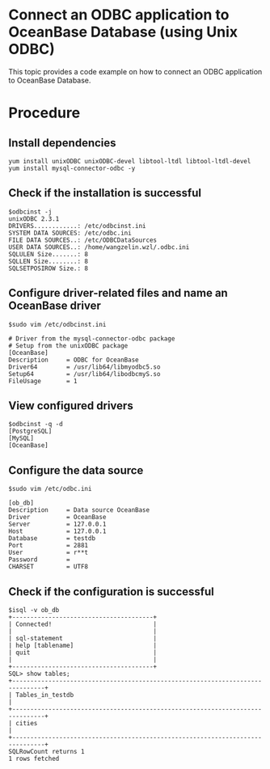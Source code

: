 # Connect an ODBC application to OceanBase Database (using Unix ODBC)

This topic provides a code example on how to connect an ODBC application to OceanBase Database.
<a name="whXQl"></a>

# Procedure
<a name="rHtzL"></a>

## Install dependencies
```
yum install unixODBC unixODBC-devel libtool-ltdl libtool-ltdl-devel
yum install mysql-connector-odbc -y
```
<a name="XtwDe"></a>

## Check if the installation is successful
```
$odbcinst -j
unixODBC 2.3.1
DRIVERS............: /etc/odbcinst.ini
SYSTEM DATA SOURCES: /etc/odbc.ini
FILE DATA SOURCES..: /etc/ODBCDataSources
USER DATA SOURCES..: /home/wangzelin.wzl/.odbc.ini
SQLULEN Size.......: 8
SQLLEN Size........: 8
SQLSETPOSIROW Size.: 8
```
<a name="tvNpq"></a>

## Configure driver-related files and name an OceanBase driver
```
$sudo vim /etc/odbcinst.ini

# Driver from the mysql-connector-odbc package
# Setup from the unixODBC package
[OceanBase]
Description     = ODBC for OceanBase
Driver64        = /usr/lib64/libmyodbc5.so
Setup64         = /usr/lib64/libodbcmyS.so
FileUsage       = 1
```

<a name="j7Sf9"></a>

## View configured drivers
```
$odbcinst -q -d
[PostgreSQL]
[MySQL]
[OceanBase]
```

<a name="by2pQ"></a>

## Configure the data source
```
$sudo vim /etc/odbc.ini

[ob_db]
Description     = Data source OceanBase
Driver          = OceanBase
Server          = 127.0.0.1
Host            = 127.0.0.1
Database        = testdb
Port            = 2881
User            = r**t
Password        =
CHARSET         = UTF8
```

<a name="rqaSG"></a>

## Check if the configuration is successful
```
$isql -v ob_db
+---------------------------------------+
| Connected!                            |
|                                       |
| sql-statement                         |
| help [tablename]                      |
| quit                                  |
|                                       |
+---------------------------------------+
SQL> show tables;
+-------------------------------------------------------------------------------+
| Tables_in_testdb                                                                                                                                                                                                                                                |
+-------------------------------------------------------------------------------+
| cities                                                                                                                                                                                                                                                          |
+-------------------------------------------------------------------------------+
SQLRowCount returns 1
1 rows fetched
```
